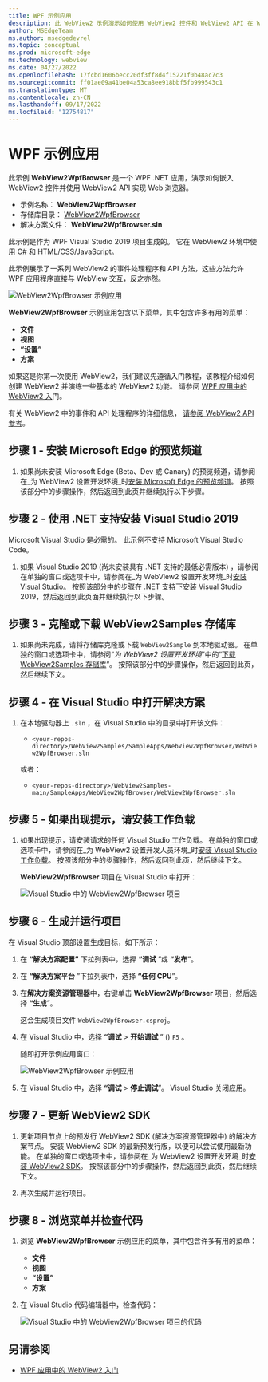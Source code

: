 ```yaml
---
title: WPF 示例应用
description: 此 WebView2 示例演示如何使用 WebView2 控件和 WebView2 API 在 WPF .NET 应用中实现 Web 浏览器。
author: MSEdgeTeam
ms.author: msedgedevrel
ms.topic: conceptual
ms.prod: microsoft-edge
ms.technology: webview
ms.date: 04/27/2022
ms.openlocfilehash: 17fcbd1606becc20df3ff8d4f15221f0b48ac7c3
ms.sourcegitcommit: ff01ae09a41be04a53ca8ee918bbf5fb999543c1
ms.translationtype: MT
ms.contentlocale: zh-CN
ms.lasthandoff: 09/17/2022
ms.locfileid: "12754817"
---
```

# <a name="wpf-sample-app"></a>WPF 示例应用

<!-- todo: paste/merge into here from corresp Readme https://github.com/MicrosoftEdge/WebView2Samples/pull/140/files -->

此示例 **WebView2WpfBrowser** 是一个 WPF .NET 应用，演示如何嵌入 WebView2 控件并使用 WebView2 API 实现 Web 浏览器。

*  示例名称： **WebView2WpfBrowser**
*  存储库目录： [WebView2WpfBrowser](https://github.com/MicrosoftEdge/WebView2Samples/tree/main/SampleApps/WebView2WpfBrowser)
*  解决方案文件： **WebView2WpfBrowser.sln**

此示例是作为 WPF Visual Studio 2019 项目生成的。  它在 WebView2 环境中使用 C# 和 HTML/CSS/JavaScript。

此示例展示了一系列 WebView2 的事件处理程序和 API 方法，这些方法允许 WPF 应用程序直接与 WebView 交互，反之亦然。

![WebView2WpfBrowser 示例应用](media/webview2wpfbrowser-sample-app.png)

**WebView2WpfBrowser** 示例应用包含以下菜单，其中包含许多有用的菜单：
*  **文件**
*  **视图**
*  **“设置”**
*  **方案**

如果这是你第一次使用 WebView2，我们建议先遵循入门教程，该教程介绍如何创建 WebView2 并演练一些基本的 WebView2 功能。  请参阅 [WPF 应用中的 WebView2 入](../get-started/wpf.md)门。

有关 WebView2 中的事件和 API 处理程序的详细信息， [请参阅 WebView2 API 参考](/microsoft-edge/webview2/webview2-api-reference)。


<!-- ====================================================================== -->
## <a name="step-1---install-a-preview-channel-of-microsoft-edge"></a>步骤 1 - 安装 Microsoft Edge 的预览频道

1. 如果尚未安装 Microsoft Edge (Beta、Dev 或 Canary) 的预览频道，请参阅在_为 WebView2 设置开发环境_时[安装 Microsoft Edge 的预览频道](../how-to/machine-setup.md#install-a-preview-channel-of-microsoft-edge)。  按照该部分中的步骤操作，然后返回到此页并继续执行以下步骤。


<!-- ====================================================================== -->
## <a name="step-2---install-visual-studio-2019-with-net-support"></a>步骤 2 - 使用 .NET 支持安装 Visual Studio 2019

Microsoft Visual Studio 是必需的。  此示例不支持 Microsoft Visual Studio Code。

1. 如果 Visual Studio 2019 (尚未安装具有 .NET 支持的最低必需版本) ，请参阅在单独的窗口或选项卡中，请参阅在_为 WebView2 设置开发环境_时[安装 Visual Studio](../how-to/machine-setup.md#install-visual-studio)。  按照该部分中的步骤在 .NET 支持下安装 Visual Studio 2019，然后返回到此页面并继续执行以下步骤。
<!-- could show selecting .NET support -->


<!-- ====================================================================== -->
## <a name="step-3---clone-or-download-the-webview2samples-repo"></a>步骤 3 - 克隆或下载 WebView2Samples 存储库

1. 如果尚未完成，请将存储库克隆或下载 `WebView2Sample` 到本地驱动器。  在单独的窗口或选项卡中，请参阅“_为 WebView2 设置开发环境_”中的“[下载 WebView2Samples 存储库](../how-to/machine-setup.md#download-the-webview2samples-repo)”。  按照该部分中的步骤操作，然后返回到此页，然后继续下文。


<!-- ====================================================================== -->
## <a name="step-4---open-the-solution-in-visual-studio"></a>步骤 4 - 在 Visual Studio 中打开解决方案

1. 在本地驱动器上 `.sln` ，在 Visual Studio 中的目录中打开该文件：

   *  `<your-repos-directory>/WebView2Samples/SampleApps/WebView2WpfBrowser/WebView2WpfBrowser.sln`

   或者：

   *  `<your-repos-directory>/WebView2Samples-main/SampleApps/WebView2WpfBrowser/WebView2WpfBrowser.sln`


<!-- ====================================================================== -->
## <a name="step-5---install-workloads-if-prompted"></a>步骤 5 - 如果出现提示，请安装工作负载

1. 如果出现提示，请安装请求的任何 Visual Studio 工作负载。  在单独的窗口或选项卡中，请参阅在_为 WebView2 设置开发人员环境_时[安装 Visual Studio 工作负载](../how-to/machine-setup.md#install-visual-studio-workloads)。  按照该部分中的步骤操作，然后返回到此页，然后继续下文。

   **WebView2WpfBrowser** 项目在 Visual Studio 中打开：

   ![Visual Studio 中的 WebView2WpfBrowser 项目](media/webview2wpfbrowser-project-opened.png)


<!-- ====================================================================== -->
## <a name="step-6---build-and-run-the-project"></a>步骤 6 - 生成并运行项目

在 Visual Studio 顶部设置生成目标，如下所示：

1. 在 **“解决方案配置”** 下拉列表中，选择 **“调试** ”或 **“发布**”。

1. 在 **“解决方案平台** ”下拉列表中，选择 **“任何 CPU**”。

1. 在**解决方案资源管理器**中，右键单击 **WebView2WpfBrowser** 项目，然后选择 **“生成**”。

   这会生成项目文件 `WebView2WpfBrowser.csproj`。

1. 在 Visual Studio 中，选择 **“调试** > **开始调试** ” () `F5` 。

   随即打开示例应用窗口：

   ![WebView2WpfBrowser 示例应用](media/webview2wpfbrowser-sample-app.png)

1. 在 Visual Studio 中，选择 **“调试** > **停止调试**”。  Visual Studio 关闭应用。


<!-- ====================================================================== -->
## <a name="step-7---update-the-webview2-sdk"></a>步骤 7 - 更新 WebView2 SDK

1. 更新项目节点上的预发行 WebView2 SDK (解决方案资源管理器中) 的解决方案节点。  安装 WebView2 SDK 的最新预发行版，以便可以尝试使用最新功能。  在单独的窗口或选项卡中，请参阅在_为 WebView2 设置开发环境_时[安装 WebView2 SDK](../how-to/machine-setup.md#install-the-webview2-sdk)。  按照该部分中的步骤操作，然后返回到此页，然后继续下文。

1. 再次生成并运行项目。


<!-- ====================================================================== -->
## <a name="step-8---explore-the-menus-and-inspect-the-code"></a>步骤 8 - 浏览菜单并检查代码

1. 浏览 **WebView2WpfBrowser** 示例应用的菜单，其中包含许多有用的菜单：
   *  **文件**
   *  **视图**
   *  **“设置”**
   *  **方案**
   
1. 在 Visual Studio 代码编辑器中，检查代码：

   ![Visual Studio 中的 WebView2WpfBrowser 项目的代码](media/webview2wpfbrowser-code.png)


<!-- ====================================================================== -->
## <a name="see-also"></a>另请参阅

* [WPF 应用中的 WebView2 入门](../get-started/wpf.md)
